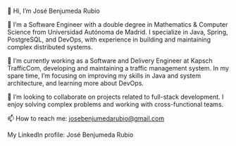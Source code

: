 👋 Hi, I’m José Benjumeda Rubio

👀 I’m a Software Engineer with a double degree in Mathematics & Computer Science from Universidad Autónoma de Madrid. I specialize in Java, Spring, PostgreSQL, and DevOps, with experience in building and maintaining complex distributed systems.

🌱 I’m currently working as a Software and Delivery Engineer at Kapsch TrafficCom, developing and maintaining a traffic management system. In my spare time, I’m focusing on improving my skills in Java and system architecture, and learning more about DevOps.

💞️ I’m looking to collaborate on projects related to full-stack development. I enjoy solving complex problems and working with cross-functional teams.

📫 How to reach me: josebenjumedarubio@gmail.com

My LinkedIn profile: José Benjumeda Rubio

<!--- jose18051998/jose18051998 is a ✨ special ✨ repository because its `README.md` (this file) appears on your GitHub profile. You can click the Preview link to take a look at your changes. --->
